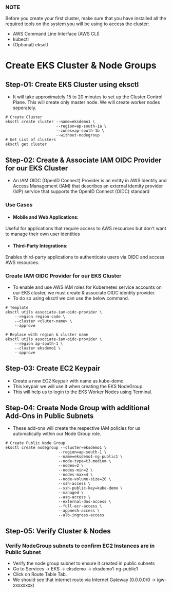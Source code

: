 ### NOTE
Before you create your first cluster, make sure that you have installed all the required tools on the system you will be using to access the cluster:
- AWS Command Line Interface (AWS CLI)
- kubectl
- (Optional) eksctl
# Create EKS Cluster & Node Groups
## Step-01: Create EKS Cluster using eksctl
- It will take approximately 15 to 20 minutes to set up the Cluster Control Plane. This will create only master node. We will create worker nodes seperately. 
```
# Create Cluster
eksctl create cluster --name=eksdemo1 \
                      --region=ap-south-1a \
                      --zones=ap-south-1b \
                      --without-nodegroup 
# Get List of clusters
eksctl get cluster
```
## Step-02: Create & Associate IAM OIDC Provider for our EKS Cluster
- An IAM OIDC (OpenID Connect) Provider is an entity in AWS Identity and Access Management (IAM) that describes an external identity provider (IdP) service that supports the OpenID Connect (OIDC) standard
### Use Cases
- #### Mobile and Web Applications: 
Useful for applications that require access to AWS resources but don't want to manage their own user identities
- #### Third-Party Integrations:
Enables third-party applications to authenticate users via OIDC and access AWS resources.
### Create IAM OIDC Provider for our EKS Cluster
- To enable and use AWS IAM roles for Kubernetes service accounts on our EKS cluster, we must create & associate OIDC identity provider.
- To do so using eksctl we can use the below command.
```
# Template
eksctl utils associate-iam-oidc-provider \
    --region region-code \
    --cluster <cluter-name> \
    --approve

# Replace with region & cluster name
eksctl utils associate-iam-oidc-provider \
    --region ap-south-1 \
    --cluster eksdemo1 \
    --approve
```
## Step-03: Create EC2 Keypair
- Create a new EC2 Keypair with name as kube-demo
- This keypair we will use it when creating the EKS NodeGroup.
- This will help us to login to the EKS Worker Nodes using Terminal.

## Step-04: Create Node Group with additional Add-Ons in Public Subnets
- These add-ons will create the respective IAM policies for us automatically within our Node Group role.
```
# Create Public Node Group   
eksctl create nodegroup --cluster=eksdemo1 \
                       --region=ap-south-1 \
                       --name=eksdemo1-ng-public1 \
                       --node-type=t3.medium \
                       --nodes=2 \
                       --nodes-min=2 \
                       --nodes-max=4 \
                       --node-volume-size=20 \
                       --ssh-access \
                       --ssh-public-key=kube-demo \
                       --managed \
                       --asg-access \
                       --external-dns-access \
                       --full-ecr-access \
                       --appmesh-access \
                       --alb-ingress-access 
```
## Step-05: Verify Cluster & Nodes
### Verify NodeGroup subnets to confirm EC2 Instances are in Public Subnet
- Verify the node group subnet to ensure it created in public subnets
- Go to Services -> EKS -> eksdemo -> eksdemo1-ng-public1
- Click on Route Table Tab.
- We should see that internet route via Internet Gateway (0.0.0.0/0 -> igw-xxxxxxxx)
